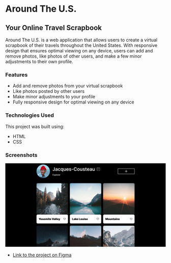 # Around The U.S.

## Your Online Travel Scrapbook

Around The U.S. is a web application that allows users to create a virtual scrapbook of their travels throughout the United States. With responsive design that ensures optimal viewing on any device, users can add and remove photos, like photos of other users, and make a few minor adjustments to their own profile.

### Features

* Add and remove photos from your virtual scrapbook
* Like photos posted by other users
* Make minor adjustments to your profile
* Fully responsive design for optimal viewing on any device

### Technologies Used

This project was built using:

* HTML
* CSS


### Screenshots

![Screenshot of Around The U.S. on Desktop](./images/around-the-us.png)



  
* [Link to the project on Figma](https://www.figma.com/file/ii4xxsJ0ghevUOcssTlHZv/Sprint-3%3A-Around-the-US?node-id=0%3A1)  
  